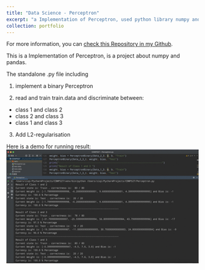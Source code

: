 ```yaml
---
title: "Data Science - Perceptron"
excerpt: "a Implementation of Perceptron, used python library numpy and pandas. <br/><img src='https://github.com/han-ziqi/Perceptron/raw/master/demo/Perceptron.jpeg'>"
collection: portfolio
---
```


For more information, you can [check this Repository in my Github](https://github.com/han-ziqi/Perceptron).

This is a Implementation of Perceptron, is a project about numpy and pandas.

The standalone .py file including

1. implement a binary Perceptron

2. read and train train.data and discriminate between:
  - class 1 and class 2
  - class 2 and class 3
  - class 1 and class 3

3. Add L2-regularisation

Here is a demo for running result:
![demo](https://github.com/han-ziqi/Perceptron/raw/master/demo/Perceptron.jpeg)
